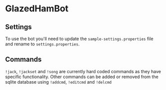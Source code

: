 # GlazedHamBot
## Settings
To use the bot you'll need to update the `sample-settings.properties` file and rename to `settings.properties`.

## Commands
`!jack`, `!jackset` and `!song` are currently hard coded commands as they have specific functionality.
Other commands can be added or removed from the sqlite database using `!addcmd`, `!editcmd` and `!delcmd` 
